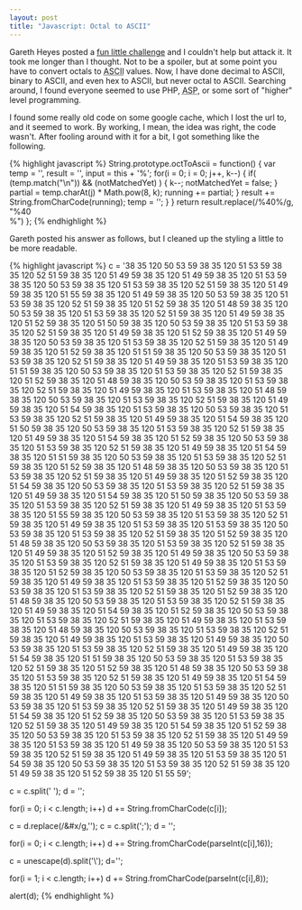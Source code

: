 ```yaml
---
layout: post
title: "Javascript: Octal to ASCII"
---
```


Gareth Heyes posted a [fun little challenge](http://www.thespanner.co.uk/2007/10/10/a-bit-of-fun/) and I couldn't help but attack it. It took me longer than I thought. Not to be a spoiler, but at some point you have to convert octals to <abbr title="American Standard Code for Information Interchange">ASCII</abbr> values. Now, I have done decimal to ASCII, binary to ASCII, and even hex to ASCII, but never octal to ASCII. Searching around, I found everyone seemed to use PHP, <abbr title="Active Server Pages">ASP</abbr>, or some sort of "higher" level programming.

I found some really old code on some google cache, which I lost the url to, and it seemed to work. By working, I mean, the idea was right, the code wasn't. After fooling around with it for a bit, I got something like the following.

{% highlight javascript %}
String.prototype.octToAscii = function()
{
  var temp = '', result = '', input = this + '%';
  for(i = 0; i = 0; j++, k--)
      {
        if( (temp.match("\\n")) && (notMatchedYet) )
        {
          k--;
          notMatchedYet = false;
        }
        partial = temp.charAt(j) * Math.pow(8, k);
        running += partial;
      }
      result += String.fromCharCode(running);
      temp = '';
    }
  }
  return result.replace(/%40%/g, "%40<br />%")
};
{% endhighlight %}

Gareth posted his answer as follows, but I cleaned up the styling a little to be more readable.

{% highlight javascript %}
c = '38 35 120 50 53 59 38 35 120 51 53 59 38 35 120 52 51 59 38 35 120 51 49 59 38 35 120 51 49 59 38 35 120 51 53 59 38 35 120 50 53 59 38 35 120 51 53 59 38 35 120 52 51 59 38 35 120 51 49 59 38 35 120 51 55 59 38 35 120 51 49 59 38 35 120 50 53 59 38 35 120 51 53 59 38 35 120 52 51 59 38 35 120 51 52 59 38 35 120 51 48 59 38 35 120 50 53 59 38 35 120 51 53 59 38 35 120 52 51 59 38 35 120 51 49 59 38 35 120 51 52 59 38 35 120 51 50 59 38 35 120 50 53 59 38 35 120 51 53 59 38 35 120 52 51 59 38 35 120 51 49 59 38 35 120 51 52 59 38 35 120 51 49 59 38 35 120 50 53 59 38 35 120 51 53 59 38 35 120 52 51 59 38 35 120 51 49 59 38 35 120 51 52 59 38 35 120 51 51 59 38 35 120 50 53 59 38 35 120 51 53 59 38 35 120 52 51 59 38 35 120 51 49 59 38 35 120 51 53 59 38 35 120 51 51 59 38 35 120 50 53 59 38 35 120 51 53 59 38 35 120 52 51 59 38 35 120 51 52 59 38 35 120 51 48 59 38 35 120 50 53 59 38 35 120 51 53 59 38 35 120 52 51 59 38 35 120 51 49 59 38 35 120 51 53 59 38 35 120 51 48 59 38 35 120 50 53 59 38 35 120 51 53 59 38 35 120 52 51 59 38 35 120 51 49 59 38 35 120 51 54 59 38 35 120 51 53 59 38 35 120 50 53 59 38 35 120 51 53 59 38 35 120 52 51 59 38 35 120 51 49 59 38 35 120 51 54 59 38 35 120 51 50 59 38 35 120 50 53 59 38 35 120 51 53 59 38 35 120 52 51 59 38 35 120 51 49 59 38 35 120 51 54 59 38 35 120 51 52 59 38 35 120 50 53 59 38 35 120 51 53 59 38 35 120 52 51 59 38 35 120 51 49 59 38 35 120 51 54 59 38 35 120 51 51 59 38 35 120 50 53 59 38 35 120 51 53 59 38 35 120 52 51 59 38 35 120 51 52 59 38 35 120 51 48 59 38 35 120 50 53 59 38 35 120 51 53 59 38 35 120 52 51 59 38 35 120 51 49 59 38 35 120 51 52 59 38 35 120 51 54 59 38 35 120 50 53 59 38 35 120 51 53 59 38 35 120 52 51 59 38 35 120 51 49 59 38 35 120 51 54 59 38 35 120 51 50 59 38 35 120 50 53 59 38 35 120 51 53 59 38 35 120 52 51 59 38 35 120 51 49 59 38 35 120 51 53 59 38 35 120 51 55 59 38 35 120 50 53 59 38 35 120 51 53 59 38 35 120 52 51 59 38 35 120 51 49 59 38 35 120 51 53 59 38 35 120 51 53 59 38 35 120 50 53 59 38 35 120 51 53 59 38 35 120 52 51 59 38 35 120 51 52 59 38 35 120 51 48 59 38 35 120 50 53 59 38 35 120 51 53 59 38 35 120 52 51 59 38 35 120 51 49 59 38 35 120 51 52 59 38 35 120 51 49 59 38 35 120 50 53 59 38 35 120 51 53 59 38 35 120 52 51 59 38 35 120 51 49 59 38 35 120 51 53 59 38 35 120 51 52 59 38 35 120 50 53 59 38 35 120 51 53 59 38 35 120 52 51 59 38 35 120 51 49 59 38 35 120 51 53 59 38 35 120 51 52 59 38 35 120 50 53 59 38 35 120 51 53 59 38 35 120 52 51 59 38 35 120 51 52 59 38 35 120 51 48 59 38 35 120 50 53 59 38 35 120 51 53 59 38 35 120 52 51 59 38 35 120 51 49 59 38 35 120 51 54 59 38 35 120 51 52 59 38 35 120 50 53 59 38 35 120 51 53 59 38 35 120 52 51 59 38 35 120 51 49 59 38 35 120 51 53 59 38 35 120 51 48 59 38 35 120 50 53 59 38 35 120 51 53 59 38 35 120 52 51 59 38 35 120 51 49 59 38 35 120 51 53 59 38 35 120 51 49 59 38 35 120 50 53 59 38 35 120 51 53 59 38 35 120 52 51 59 38 35 120 51 49 59 38 35 120 51 54 59 38 35 120 51 51 59 38 35 120 50 53 59 38 35 120 51 53 59 38 35 120 52 51 59 38 35 120 51 52 59 38 35 120 51 48 59 38 35 120 50 53 59 38 35 120 51 53 59 38 35 120 52 51 59 38 35 120 51 49 59 38 35 120 51 54 59 38 35 120 51 51 59 38 35 120 50 53 59 38 35 120 51 53 59 38 35 120 52 51 59 38 35 120 51 49 59 38 35 120 51 53 59 38 35 120 51 49 59 38 35 120 50 53 59 38 35 120 51 53 59 38 35 120 52 51 59 38 35 120 51 49 59 38 35 120 51 54 59 38 35 120 51 52 59 38 35 120 50 53 59 38 35 120 51 53 59 38 35 120 52 51 59 38 35 120 51 49 59 38 35 120 51 54 59 38 35 120 51 52 59 38 35 120 50 53 59 38 35 120 51 53 59 38 35 120 52 51 59 38 35 120 51 49 59 38 35 120 51 53 59 38 35 120 51 49 59 38 35 120 50 53 59 38 35 120 51 53 59 38 35 120 52 51 59 38 35 120 51 49 59 38 35 120 51 53 59 38 35 120 51 54 59 38 35 120 50 53 59 38 35 120 51 53 59 38 35 120 52 51 59 38 35 120 51 49 59 38 35 120 51 52 59 38 35 120 51 55 59';

c = c.split(' ');
d = '';

for(i = 0; i < c.length; i++)
    d += String.fromCharCode(c[i]);

c = d.replace(/&#x/g,'');
c = c.split(';');
d = '';

for(i = 0; i < c.length; i++)
    d += String.fromCharCode(parseInt(c[i],16));

c = unescape(d).split('\\');
d='';

for(i = 1; i < c.length; i++)
    d += String.fromCharCode(parseInt(c[i],8));

alert(d);
{% endhighlight %}

